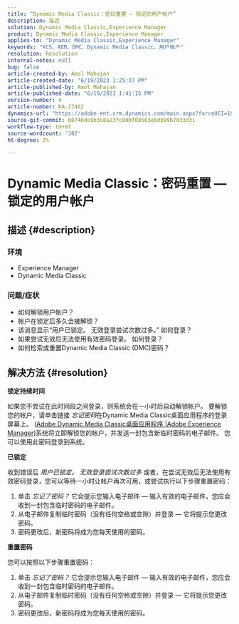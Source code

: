 ```yaml
---
title: “Dynamic Media Classic：密码重置 — 锁定的用户帐户”
description: 描述
solution: Dynamic Media Classic,Experience Manager
product: Dynamic Media Classic,Experience Manager
applies-to: "Dynamic Media Classic,Experience Manager"
keywords: "KCS、AEM、DMC、Dynamic Media Classic、用户帐户"
resolution: Resolution
internal-notes: null
bug: false
article-created-by: Amol Mahajan
article-created-date: "6/19/2023 1:25:37 PM"
article-published-by: Amol Mahajan
article-published-date: "6/19/2023 1:41:15 PM"
version-number: 4
article-number: KA-17462
dynamics-url: "https://adobe-ent.crm.dynamics.com/main.aspx?forceUCI=1&pagetype=entityrecord&etn=knowledgearticle&id=f22389c5-a40e-ee11-8f6d-6045bd006b25"
source-git-commit: 60746de9b3c8a23fc800f08503e6db99b7833d31
workflow-type: tm+mt
source-wordcount: '382'
ht-degree: 2%

---
```


# Dynamic Media Classic：密码重置 — 锁定的用户帐户

## 描述 {#description}


### <b>环境</b>

- Experience Manager
- Dynamic Media Classic




### <b>问题/症状</b>

- 如何解锁用户帐户？
- 帐户在锁定后多久会被解锁？
- 该消息显示“用户已锁定。 无效登录尝试次数过多。” 如何登录？
- 如果尝试无效后无法使用有效密码登录。 如何登录？
- 如何检索或重置Dynamic Media Classic (DMC)密码？



## 解决方法 {#resolution}


<b>锁定持续时间</b>

如果您不尝试在此时间段之间登录，则系统会在一小时后自动解锁帐户。 要解锁您的帐户，请单击链接 *忘记密码*&#x200B;在Dynamic Media Classic桌面应用程序的登录屏幕上。 ([Adobe Dynamic Media Classic桌面应用程序 |Adobe Experience Manager](https://experienceleague.adobe.com/docs/dynamic-media-classic/using/new-ui-2020.html?lang=en))系统将立即解锁您的帐户，并发送一封包含新临时密码的电子邮件。 您可以使用此密码登录到系统。



<b>已锁定</b>

收到错误后 *用户已锁定。 无效登录尝试次数过多* 或者，在尝试无效后无法使用有效密码登录，您可以等待一小时让帐户再次可用，或尝试执行以下步骤重置密码：

1. 单击 *忘记了密码？* 它会提示您输入电子邮件 — 输入有效的电子邮件，您应会收到一封包含临时密码的电子邮件。
2. 从电子邮件复制临时密码（没有任何空格或空隙）并登录 — 它将提示您更改密码。
3. 密码更改后，新密码将成为您每天使用的密码。


<b>重置密码</b>

您可以按照以下步骤重置密码：

1. 单击 *忘记了密码？* 它会提示您输入电子邮件 — 输入有效的电子邮件，您应会收到一封包含临时密码的电子邮件。
2. 从电子邮件复制临时密码（没有任何空格或空隙）并登录 — 它将提示您更改密码。
3. 密码更改后，新密码将成为您每天使用的密码。

